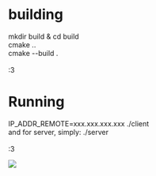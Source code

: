 # building
mkdir build & cd build </br>
cmake .. </br>
cmake --build . </br>
</br>
:3</br>
# Running
IP_ADDR_REMOTE=xxx.xxx.xxx.xxx ./client </br>
and for server, simply: ./server </br>
</br>
:3</br>

<img src="./gifs/miauw.gif"/>
